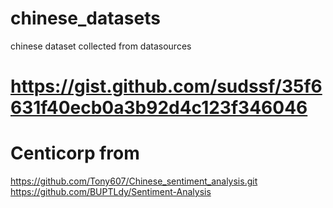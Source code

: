 # chinese_datasets
chinese dataset collected from datasources


# https://gist.github.com/sudssf/35f6631f40ecb0a3b92d4c123f346046



# Centicorp from 
https://github.com/Tony607/Chinese_sentiment_analysis.git
https://github.com/BUPTLdy/Sentiment-Analysis

